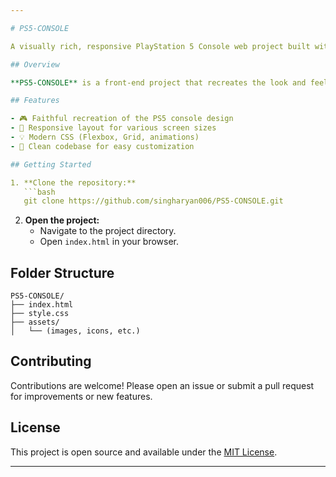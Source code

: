 ```yaml
---

# PS5-CONSOLE

A visually rich, responsive PlayStation 5 Console web project built with HTML and CSS.

## Overview

**PS5-CONSOLE** is a front-end project that recreates the look and feel of the PlayStation 5 console using only HTML and CSS. This project demonstrates advanced CSS techniques and responsive layouts, making it ideal for learning and showcasing front-end development skills.

## Features

- 🎮 Faithful recreation of the PS5 console design  
- 📱 Responsive layout for various screen sizes  
- 💡 Modern CSS (Flexbox, Grid, animations)  
- 🌙 Clean codebase for easy customization  

## Getting Started

1. **Clone the repository:**
   ```bash
   git clone https://github.com/singharyan006/PS5-CONSOLE.git
   ```

2. **Open the project:**
   - Navigate to the project directory.
   - Open `index.html` in your browser.

## Folder Structure

```
PS5-CONSOLE/
├── index.html
├── style.css
├── assets/
│   └── (images, icons, etc.)
```
## Contributing

Contributions are welcome! Please open an issue or submit a pull request for improvements or new features.

## License

This project is open source and available under the [MIT License](LICENSE).

---
```

